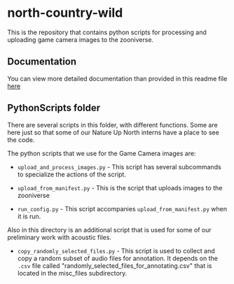 # north-country-wild
This is the repository that contains python scripts for processing and uploading game camera images to the zooniverse.


## Documentation
You can view more detailed documentation than provided in this readme file [here](https://natureupnorth.github.io/North-Country-Wild/)

## PythonScripts folder
There are several scripts in this folder, with different functions. Some are here just so that some of our Nature Up North interns have a place to see the code.

The python scripts that we use for the Game Camera images are:

- `upload_and_process_images.py` - This script has several subcommands to specialize the actions of the script.

- `upload_from_manifest.py` - This is the script that uploads images to the zooniverse

- `run_config.py` - This script accompanies `upload_from_manifest.py` when it is run.

Also in this directory is an additional script that is used for some of our preliminary work with acoustic files.

- `copy_randomly_selected_files.py` - This script is used to collect and copy a random subset of audio files for annotation. It depends on the `.csv` file called "randomly_selected_files_for_annotating.csv" that is located in the misc_files subdirectory.
